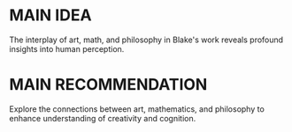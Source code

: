 # MAIN IDEA
The interplay of art, math, and philosophy in Blake's work reveals profound insights into human perception.

# MAIN RECOMMENDATION
Explore the connections between art, mathematics, and philosophy to enhance understanding of creativity and cognition.
